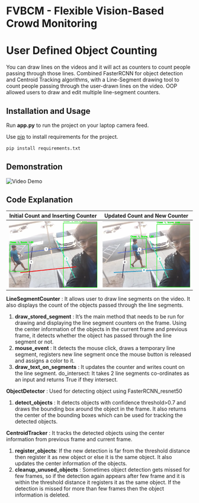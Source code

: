 # FVBCM - Flexible Vision-Based Crowd Monitoring
# User Defined Object Counting
You can draw lines on the videos and it will act as counters to count people passing through those lines. Combined FasterRCNN for object detection and Centroid Tracking algorithms, with a Line-Segment drawing tool to count people passing through the user-drawn lines on the video. OOP allowed users to draw and edit multiple line-segment counters.

## Installation and Usage

Run **app.py** to run the project on your laptop camera feed.

Use [pip](https://pip.pypa.io/en/stable/) to install requirements for the project.

```bash
pip install requirements.txt
```


## Demonstration

![Video Demo](./images/VideoDemo.gif)


## Code Explanation

| **Initial Count and Inserting Counter**  | **Updated Count and New Counter** |
| :-------------: |:-------------:|
| ![Initial Snap](./images/Initial_Image.png)      | ![Final Snap](./images/Final_Image.png "This is a sample image.")     |

**LineSegmentCounter** : It allows user to draw line segments on the video. It also displays the count of the objects passed through the line segments.

1) **draw_stored_segment** : It’s the main method that needs to be run for drawing and displaying the line segment counters on the frame. Using the center information of the objects in the current frame and previous frame, it detects whether the object has passed through the line segment or not.
2) **mouse_event** : It detects the mouse click, draws a temporary line segment, registers new line segment once the mouse button is released and assigns a color to it.
3) **draw_text_on_segments** : It updates the counter and writes count on the line segment.
do_intersect: It takes 2 line segments co-ordinates as an input and returns True if they intersect.

**ObjectDetector** : Used for detecting object using FasterRCNN_resnet50
1) **detect_objects** : It detects objects with confidence threshold>0.7 and draws the bounding box around the object in the frame. It also returns the center of the bounding boxes which can be used for tracking the detected objects.

**CentroidTracker** : It tracks the detected objects using the center information from previous frame and current frame. 
1) **register_objects**: If the new detection is far from the threshold distance then register it as new object or else it is the same object. It also updates the center information of the objects.
2) **cleanup_unused_objects** : Sometimes object detection gets missed for few frames, so if the detection again appears after few frame and it is within the threshold distance it registers it as the same object. If the detection is missed for more than few frames then the object information is deleted.
